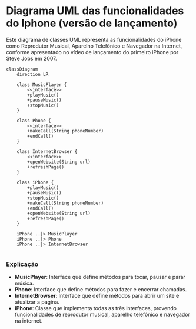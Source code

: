 # Diagrama UML das funcionalidades do Iphone (versão de lançamento)

Este diagrama de classes UML representa as funcionalidades do iPhone como Reprodutor Musical, Aparelho Telefônico e Navegador na Internet, conforme apresentado no vídeo de lançamento do primeiro iPhone por Steve Jobs em 2007.

```mermaid
classDiagram
    direction LR

    class MusicPlayer {
        <<interface>>
        +playMusic()
        +pauseMusic()
        +stopMusic()
    }

    class Phone {
        <<interface>>
        +makeCall(String phoneNumber)
        +endCall()
    }

    class InternetBrowser {
        <<interface>>
        +openWebsite(String url)
        +refreshPage()
    }

    class iPhone {
        +playMusic()
        +pauseMusic()
        +stopMusic()
        +makeCall(String phoneNumber)
        +endCall()
        +openWebsite(String url)
        +refreshPage()
    }

    iPhone ..|> MusicPlayer
    iPhone ..|> Phone
    iPhone ..|> InternetBrowser


```
### Explicação

- **MusicPlayer**: Interface que define métodos para tocar, pausar e parar música.
- **Phone**: Interface que define métodos para fazer e encerrar chamadas.
- **InternetBrowser**: Interface que define métodos para abrir um site e atualizar a página.
- **iPhone**: Classe que implementa todas as três interfaces, provendo funcionalidades de reprodutor musical, aparelho telefônico e navegador na internet.


